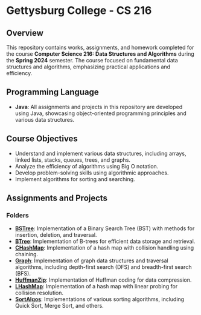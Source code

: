 # Gettysburg College - CS 216

## Overview

This repository contains works, assignments, and homework completed for the course **Computer Science 216: Data Structures and Algorithms** during the **Spring 2024** semester. The course focused on fundamental data structures and algorithms, emphasizing practical applications and efficiency.

## Programming Language

- **Java**: All assignments and projects in this repository are developed using Java, showcasing object-oriented programming principles and various data structures.

## Course Objectives

- Understand and implement various data structures, including arrays, linked lists, stacks, queues, trees, and graphs.
- Analyze the efficiency of algorithms using Big O notation.
- Develop problem-solving skills using algorithmic approaches.
- Implement algorithms for sorting and searching.

## Assignments and Projects

### Folders

- **[BSTree](BSTree)**: Implementation of a Binary Search Tree (BST) with methods for insertion, deletion, and traversal.
- **[BTree](BTree)**: Implementation of B-trees for efficient data storage and retrieval.
- **[CHashMap](CHashMap)**: Implementation of a hash map with collision handling using chaining.
- **[Graph](Graph)**: Implementation of graph data structures and traversal algorithms, including depth-first search (DFS) and breadth-first search (BFS).
- **[HuffmanZip](HuffmanZip)**: Implementation of Huffman coding for data compression.
- **[LHashMap](LHashMap)**: Implementation of a hash map with linear probing for collision resolution.
- **[SortAlgos](SortAlgos)**: Implementations of various sorting algorithms, including Quick Sort, Merge Sort, and others.
